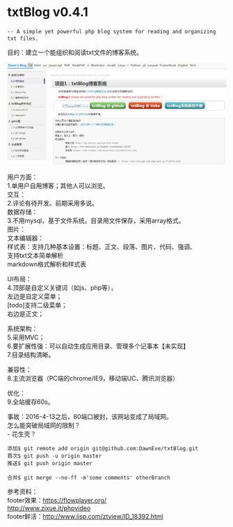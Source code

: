 txtBlog v0.4.1
===============================
	-- A simple yet powerful php blog system for reading and organizing txt files. 

目的：建立一个能组织和阅读txt文件的博客系统。  

![image](./public/images/screenShot0.4.6.jpg)


用户方面：  
	1.单用户自用博客；其他人可以浏览。  
交互：  
	2.评论有待开发。前期采用多说。  
数据存储：  
	3.不用mysql，基于文件系统。目录用文件保存，采用array格式。  
		图片：  
		文本编辑器：  
		样式表：支持几种基本设置：标题、正文、段落、图片、代码、强调、  
		支持txt文本简单解析  
		markdown格式解析和样式表  
		
UI布局：  
	4.顶部是自定义关键词（如js、php等），  
		左边是自定义菜单；  
		[todo]支持二级菜单；  
		右边是正文；  

系统架构：  
	5.采用MVC；  
	6.要扩展性强：可以自动生成应用目录、管理多个记事本【未实现】  
	7.目录结构清晰。  

兼容性：  
	8.主流浏览器（PC端的chrome/IE9，移动端UC、腾讯浏览器）  

优化：  
	9.全站缓存60s。  
	

事故：2016-4-13之后，80端口被封，该网站变成了局域网。  
		怎么能突破局域网的限制？  
		- 花生壳？  
	
	
``````
添加$ git remote add origin git@github.com:DawnEve/txtBlog.git
首次$ git push -u origin master
推送$ git push origin master

合并$ git merge --no-ff -m'some comments' otherBranch
``````



参考资料：  
footer效果：https://flowplayer.org/  
http://www.zixue.it/phpvideo  
footer鲜活：http://www.iisp.com/ztview/ID_18392.html  
